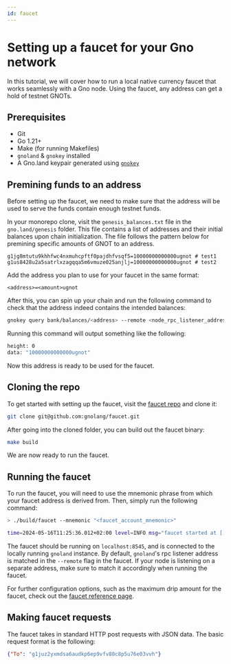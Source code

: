 ```yaml
---
id: faucet
---
```


# Setting up a faucet for your Gno network

In this tutorial, we will cover how to run a local native currency faucet that 
works seamlessly with a Gno node. Using the faucet, any address can get a hold
of testnet GNOTs.

## Prerequisites
- Git
- Go 1.21+
- Make (for running Makefiles)
- `gnoland` & `gnokey` installed
- A Gno.land keypair generated using [`gnokey`](../gno-tooling/cli/gnokey.md)

## Premining funds to an address

Before setting up the faucet, we need to make sure that the address will be used
to serve the funds contain enough testnet funds. 

In your monorepo clone, visit the `genesis_balances.txt` file in the 
`gno.land/genesis` folder. This file contains a list of addresses and their
initial balances upon chain initialization. The file follows the pattern below
for premining specific amounts of GNOT to an address.

```
g1jg8mtutu9khhfwc4nxmuhcpftf0pajdhfvsqf5=10000000000000ugnot # test1
g1us8428u2a5satrlxzagqqa5m6vmuze025anjlj=10000000000000ugnot # test2
```

Add the address you plan to use for your faucet in the same format:

```
<address>=<amount>ugnot
```

After this, you can spin up your chain and run the following command to check
that the address indeed contains the intended balances:

```bash
gnokey query bank/balances/<address> --remote <node_rpc_listener_address>
```

Running this command will output something like the following:

```bash
height: 0
data: "10000000000000ugnot"
```

Now this address is ready to be used for the faucet.

## Cloning the repo

To get started with setting up the faucet, visit the 
[faucet repo](https://github.com/gnolang/faucet) and clone it:

```bash
git clone git@github.com:gnolang/faucet.git
```

After going into the cloned folder, you can build out the faucet binary:
```bash
make build
```

We are now ready to run the faucet.

## Running the faucet

To run the faucet, you will need to use the mnemonic phrase from which your 
faucet address is derived from. Then, simply run the following command:

```bash
> ./build/faucet --mnemonic "<faucet_account_mnemonic>"

time=2024-05-16T11:25:36.012+02:00 level=INFO msg="faucet started at [::]:8545"
```

The faucet should be running on `localhost:8545`, and is connected to the locally
running `gnoland` instance. By default, `gnoland`'s rpc listener address is matched
in the `--remote` flag in the faucet. If your node is listening on a separate
address, make sure to match it accordingly when running the faucet.

For further configuration options, such as the maximum drip amount for the faucet,
check out the [faucet reference page](../gno-tooling/cli/faucet/faucet.md).

## Making faucet requests

The faucet takes in standard HTTP post requests with JSON data. The basic request
format is the following:

```json
{"To": "g1juz2yxmdsa6audkp6ep9vfv80c8p5u76e03vvh"}
```
















